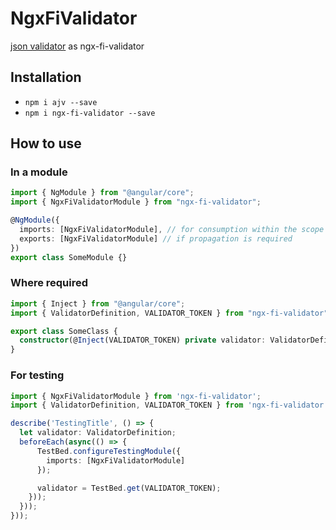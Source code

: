 # NgxFiValidator

[json validator](https://ajv.js.org/) as ngx-fi-validator

## Installation

- `npm i ajv --save`
- `npm i ngx-fi-validator --save`

## How to use

### In a module

```typescript
import { NgModule } from "@angular/core";
import { NgxFiValidatorModule } from "ngx-fi-validator";

@NgModule({
  imports: [NgxFiValidatorModule], // for consumption within the scope of the module
  exports: [NgxFiValidatorModule] // if propagation is required
})
export class SomeModule {}
```

### Where required

```typescript
import { Inject } from "@angular/core";
import { ValidatorDefinition, VALIDATOR_TOKEN } from "ngx-fi-validator";

export class SomeClass {
  constructor(@Inject(VALIDATOR_TOKEN) private validator: ValidatorDefinition) {}
}
```

### For testing

```typescript
import { NgxFiValidatorModule } from 'ngx-fi-validator';
import { ValidatorDefinition, VALIDATOR_TOKEN } from 'ngx-fi-validator';

describe('TestingTitle', () => {
  let validator: ValidatorDefinition;
  beforeEach(async(() => {
      TestBed.configureTestingModule({
        imports: [NgxFiValidatorModule]
      });

      validator = TestBed.get(VALIDATOR_TOKEN);
    }));
  }));
}));
```
